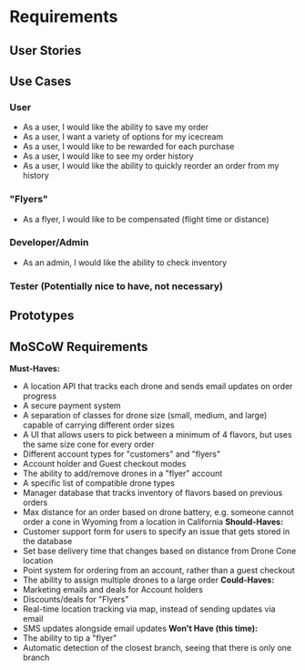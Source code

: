 # Requirements

## User Stories

## Use Cases
### User
- As a user, I would like the ability to save my order
- As a user, I want a variety of options for my icecream
- As a user, I would like to be rewarded for each purchase
- As a user, I would like to see my order history
- As a user, I would like the ability to quickly reorder an order from my history

### "Flyers" 
- As a flyer, I would like to be compensated (flight time or distance)

### Developer/Admin
- As an admin, I would like the ability to check inventory

### Tester (Potentially nice to have, not necessary)

## Prototypes

## MoSCoW Requirements
**Must-Haves:** 
- A location API that tracks each drone and sends email updates on order progress
- A secure payment system
- A separation of classes for drone size (small, medium, and large) capable of carrying different order sizes
- A UI that allows users to pick between a minimum of 4 flavors, but uses the same size cone for every order 
- Different account types for "customers" and "flyers"
- Account holder and Guest checkout modes
- The ability to add/remove drones in a "flyer" account
- A specific list of compatible drone types
- Manager database that tracks inventory of flavors based on previous orders
- Max distance for an order based on drone battery, e.g. someone cannot order a cone in Wyoming from a location in California
**Should-Haves:**
- Customer support form for users to specify an issue that gets stored in the database
- Set base delivery time that changes based on distance from Drone Cone location
- Point system for ordering from an account, rather than a guest checkout
- The ability to assign multiple drones to a large order
**Could-Haves:**
- Marketing emails and deals for Account holders
- Discounts/deals for "Flyers"
- Real-time location tracking via map, instead of sending updates via email
- SMS updates alongside email updates
**Won't Have (this time):**
- The ability to tip a "flyer"
- Automatic detection of the closest branch, seeing that there is only one branch
